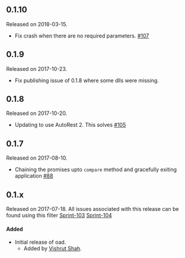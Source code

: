 ## 0.1.10
Released on 2018-03-15.
- Fix crash when there are no required parameters. [#107](https://github.com/Azure/openapi-diff/issues/107)

## 0.1.9
Released on 2017-10-23.
- Fix publishing issue of 0.1.8 where some dlls were missing.

## 0.1.8
Released on 2017-10-20.
- Updating to use AutoRest 2. This solves [#105](https://github.com/Azure/openapi-diff/issues/105)

## 0.1.7
Released on 2017-08-10.
- Chaining the promises upto `compare` method and gracefully exiting application [#88](https://github.com/Azure/openapi-diff/issues/88)

## 0.1.x
Released on 2017-07-18. All issues associated with this release can be found using this filter [Sprint-103](https://github.com/Azure/openapi-diff/issues?q=label%3ASprint-103+is%3Aclosed) [Sprint-104](https://github.com/Azure/openapi-diff/issues?utf8=%E2%9C%93&q=label%3ASprint-104%20is%3Aclosed)

#### Added
- Initial release of oad.
  - Added by [Vishrut Shah](https://github.com/vishrutshah).
